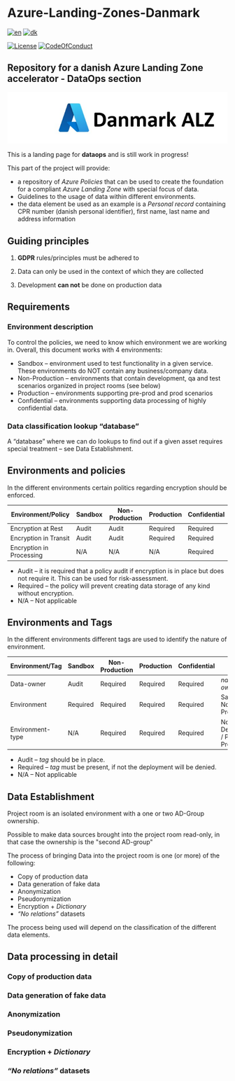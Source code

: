 # Azure-Landing-Zones-Danmark

[![en](https://img.shields.io/badge/lang-en-red.svg)](README.md)
[![dk](https://img.shields.io/badge/lang-da--dk-green.svg)](README.da-dk.md)

[![License](https://img.shields.io/badge/License-MIT-green)](https://github.com/Azure-Landing-Zones-Danmark/Azure-Landing-Zones-Danmark/blob/main/LICENSE)
[![CodeOfConduct](https://img.shields.io/badge/Code--of--conduct-MS--Open--Source-red)](https://github.com/Azure-Landing-Zones-Danmark/Azure-Landing-Zones-Danmark/blob/main/CODE-OF-CONDUCT.md)

## Repository for a danish Azure Landing Zone accelerator - **DataOps section**

![Heading](../docs/images/azure-danmark-alz.jpg)

This is a landing page for **dataops** and is still work in progress!

This part of the project will provide:

- a repository of *Azure Policies* that can be used to create the foundation for a compliant *Azure Landing Zone* with special focus of data.
- Guidelines to the usage of data within different environments.
- the data element be used as an example is a *Personal record* containing CPR number (danish personal identifier), first name, last name and address information

## Guiding principles

1. **GDPR** rules/principles must be adhered to

1. Data can only be used in the context of which they are collected

1. Development **can not** be done on production data



## Requirements

### Environment description

To control the policies, we need to know which environment we are working in. Overall, this document works with 4 environments:

- Sandbox – environment used to test functionality in a given service. These environments do NOT contain any business/company data.
- Non-Production – environments that contain development, qa and test scenarios organized in project rooms (see below)
- Production – environments supporting pre-prod and prod scenarios
- Confidential – environments supporting data processing of highly confidential data.

### Data classification lookup “database”

A “database” where we can do lookups to find out if a given asset requires special treatment – see Data Establishment.

## Environments and policies

In the different environments certain politics regarding encryption should be enforced.

|Environment/Policy|Sandbox|Non-Production|Production|Confidential|
|---|---|---|---|---|
|Encryption at Rest|Audit|Audit|Required|Required|
|Encryption in Transit|Audit|Audit|Required|Required|
|Encryption in Processing|N/A|N/A|N/A|Required|

- Audit – it is required that a policy audit if encryption is in place but does not require it. This can be used for risk-assessment.
- Required – the policy will prevent creating data storage of any kind without encryption.
- N/A – Not applicable

## Environments and Tags ##

In the different environments different tags are used to identify the nature of environment.

|Environment/Tag|Sandbox|Non-Production|Production|Confidential|Values|
|---|---|---|---|---|---|
|Data-owner|Audit|Required|Required|Required|*name of owner*|
|Environment|Required|Required|Required|Required|Sandbox, Non-Prod, Prod, Conf|
|Environment-type|N/A|Required|Required|Required|NonProd: Dev,Test,QA / Prod: PreProd,Prod|

- Audit – *tag* should be in place.
- Required – *tag* must be present, if not the deployment will be denied.
- N/A – Not applicable

## Data Establishment ##

Project room is an isolated environment with a one or two AD-Group ownership.

Possible to make data sources brought into the project room read-only, in that case the ownership is the "second AD-group"

The process of bringing Data into the project room is one (or more) of the following:

- Copy of production data
- Data generation of fake data
- Anonymization
- Pseudonymization
- Encryption + *Dictionary*
- *“No relations”* datasets

The process being used will depend on the classification of the different data elements.

## Data processing in detail ##

### Copy of production data ###
### Data generation of fake data ###
### Anonymization ###
### Pseudonymization ###
### Encryption + *Dictionary* ###
### *“No relations”* datasets ###
